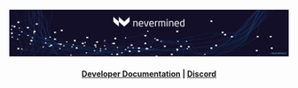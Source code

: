 <p align="center">
  <a href="https://docs.nevermined.io/">
    <img src="https://raw.githubusercontent.com/nevermined-io/assets/main/images/logo/banner_logo.png">
  </a>
</p>

<h4 align='center'>
  <a href="https://docs.nevermined.io/">Developer Documentation</a> | <a href="https://discord.gg/GZju2qScKq">Discord</a>
</h4>
